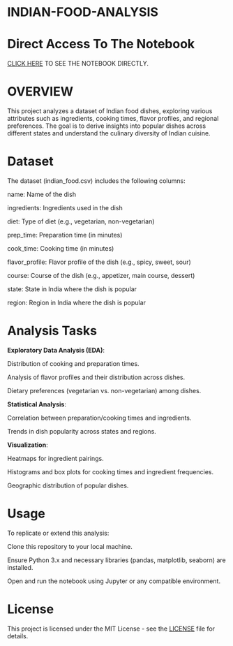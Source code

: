# INDIAN-FOOD-ANALYSIS

# Direct Access To The Notebook
[CLICK HERE]() TO SEE THE NOTEBOOK DIRECTLY.

# OVERVIEW
 This project analyzes a dataset of Indian food dishes, exploring various attributes such as ingredients, cooking times, flavor profiles, and regional preferences. The goal is to derive insights into popular dishes across different states and understand the culinary diversity of Indian cuisine.

# Dataset
The dataset (indian_food.csv) includes the following columns:

name:  Name of the dish

ingredients:  Ingredients used in the dish

diet:  Type of diet (e.g., vegetarian, non-vegetarian)

prep_time:  Preparation time (in minutes)

cook_time:  Cooking time (in minutes)

flavor_profile:  Flavor profile of the dish (e.g., spicy, sweet, sour)

course:  Course of the dish (e.g., appetizer, main course, dessert)

state:  State in India where the dish is popular

region:  Region in India where the dish is popular


# Analysis Tasks
**Exploratory Data Analysis (EDA)**:

Distribution of cooking and preparation times.

Analysis of flavor profiles and their distribution across dishes.

Dietary preferences (vegetarian vs. non-vegetarian) among dishes.

**Statistical Analysis**:

Correlation between preparation/cooking times and ingredients.

Trends in dish popularity across states and regions.

**Visualization**:

Heatmaps for ingredient pairings.

Histograms and box plots for cooking times and ingredient frequencies.

Geographic distribution of popular dishes.

# Usage
To replicate or extend this analysis:

Clone this repository to your local machine.

Ensure Python 3.x and necessary libraries (pandas, matplotlib, seaborn) are installed.

Open and run the notebook using Jupyter or any compatible environment.

# License
This project is licensed under the MIT License - see the [LICENSE](https://github.com/MEHRAN-DEV-AI/INDIAN-FOOD-ANALYSIS/blob/main/LICENSE) file for details.
